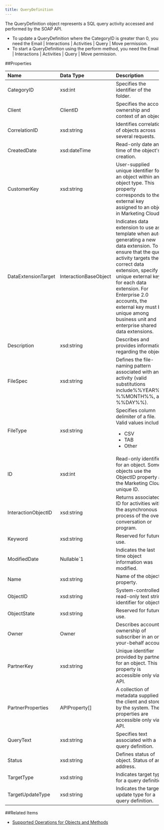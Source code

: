 ```yaml
---
title: QueryDefinition
---
```

The QueryDefinition object represents a SQL query activity accessed and performed by the SOAP API.
* To update a QueryDefinition where the CategoryID is greater than 0, you need the Email | Interactions | Activities | Query | Move permission.
* To start a QueryDefinition using the perform method, you need the Email | Interactions | Activities | Query | Move permission.

##Properties
<table class="table table-hover"> <thead align="left"><tr><th>Name</th><th>Data Type</th><th>Description</th></tr></thead> <tbody><tr><td>CategoryID</td><td>xsd:int</td><td>Specifies the identifier of the folder.</td></tr><tr><td>Client</td><td>ClientID</td><td>Specifies the account ownership and context of an object.</td></tr><tr><td>CorrelationID</td><td>xsd:string</td><td>Identifies correlation of objects across several requests.</td></tr><tr><td>CreatedDate</td><td>xsd:dateTime</td><td>Read-only date and time of the object's creation.</td></tr><tr><td>CustomerKey</td><td>xsd:string</td><td>User-supplied unique identifier for an object within an object type. This property corresponds to the external key assigned to an object in Marketing Cloud.</td></tr><tr><td>DataExtensionTarget</td><td>InteractionBaseObject</td><td>Indicates data extension to use as a template when auto-generating a new data extension. To ensure that the query activity targets the correct data extension, specify a unique external key for each data extension. For Enterprise 2.0 accounts, the external key must be unique among business unit and enterprise shared data extensions.</td></tr><tr><td>Description</td><td>xsd:string</td><td>Describes and provides information regarding the object.</td></tr><tr><td>FileSpec</td><td>xsd:string</td><td>Defines the file-naming pattern associated with an activity (valid substitutions include%%YEAR%%, %%MONTH%%, and %%DAY%%).</td></tr><tr><td>FileType</td><td>xsd:string</td><td>Specifies column delimiter of a file. Valid values include: <ul> <li>CSV</li> <li>TAB</li> <li>Other</li> </ul></td></tr><tr><td>ID</td><td>xsd:int</td><td>Read-only identifier for an object. Some objects use the ObjectID property as the Marketing Cloud unique ID.</td></tr><tr><td>InteractionObjectID</td><td>xsd:string</td><td>Returns associated ID for activities within the asynchronous process of the overall conversation or program.</td></tr><tr><td>Keyword</td><td>xsd:string</td><td>Reserved for future use.</td></tr><tr><td>ModifiedDate</td><td>Nullable&#96;1</td><td>Indicates the last time object information was modified.</td></tr><tr><td>Name</td><td>xsd:string</td><td>Name of the object or property.</td></tr><tr><td>ObjectID</td><td>xsd:string</td><td>System-controlled, read-only text string identifier for object.</td></tr><tr><td>ObjectState</td><td>xsd:string</td><td>Reserved for future use.</td></tr><tr><td>Owner</td><td>Owner</td><td>Describes account ownership of subscriber in an on-your-behalf account.</td></tr><tr><td>PartnerKey</td><td>xsd:string</td><td>Unique identifier provided by partner for an object. This property is accessible only via API.</td></tr><tr><td>PartnerProperties</td><td>APIProperty[]</td><td>A collection of metadata supplied by the client and stored by the system. These properties are accessible only via API.</td></tr><tr><td>QueryText</td><td>xsd:string</td><td>Specifies text associated with a query definition.</td></tr><tr><td>Status</td><td>xsd:string</td><td>Defines status of object. Status of an address.</td></tr><tr><td>TargetType</td><td>xsd:string</td><td>Indicates target type for a query definition.</td></tr><tr><td>TargetUpdateType</td><td>xsd:string</td><td>Indicates the target update type for a query definition.</td></tr></tbody></table>


##Related Items
* [Supported Operations for Objects and Methods](https://developer.salesforce.com/docs/atlas.en-us.mc-apis.meta/mc-apis/supported_operations_for_objects_and_methods.htm)

